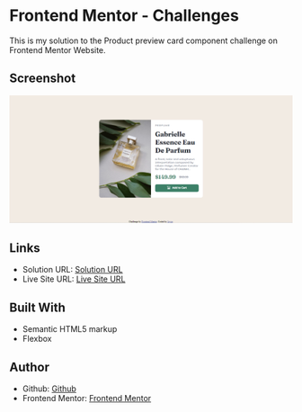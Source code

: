 # Frontend Mentor - Challenges

This is my solution to the Product preview card component challenge on Frontend Mentor Website.

## Screenshot
![Product preview card component - desktop](images/screenshot-desktop.png)

## Links

* Solution URL: [Solution URL](shorturl.at/cuwW4)
* Live Site URL: [Live Site URL](https://joyce-souza.github.io/Frontend-Mentor-Challenges/)

 ## Built With
 * Semantic HTML5 markup
 * Flexbox

 ## Author
 * Github: [Github](https://github.com/joyce-souza)
 * Frontend Mentor: [Frontend Mentor](https://www.frontendmentor.io/profile/joyce-souza)
